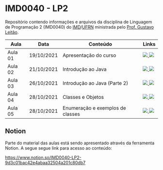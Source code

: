 # IMD0040 - LP2

Repositório contendo informações e arquivos da disciplina de Linguagem de Programação 2 (IMD0040) do [IMD](https://imd.ufrn.br)/[UFRN](https://ufrn.br) ministrada pelo [Prof. Gustavo Leitão](https://sigaa.ufrn.br/sigaa/public/docente/portal.jsf?siape=1775264).


| Aula              | Data       | Conteúdo     |   Links     |
|-------------------|------------|--------------|--------------|
| Aula 01           | 19/10/2021 | Apresentação do curso | <a href="https://github.com/gustavoleitao/imd0040-2021.2/blob/main/slides/aula01-lp2.pdf" target="_blank"><img src="https://img.shields.io/badge/-Slides-008ED2?style=flat-square&logo=adobe-acrobat-reader" /> <a target="_blank" href="https://youtu.be/EP-Ivn22Vd0"><img src="https://img.shields.io/badge/-Videoaula-ff0000?style=flat-square&logo=youtube"></a></a> |
| Aula 02           | 21/10/2021 | Introdução ao Java | <a href="https://github.com/gustavoleitao/imd0040-2021.2/blob/main/slides/aula02-lp2.pdf" target="_blank"><img src="https://img.shields.io/badge/-Slides-008ED2?style=flat-square&logo=adobe-acrobat-reader" /> <a target="_blank" href="https://youtu.be/k7TKC74gGT8"><img src="https://img.shields.io/badge/-Videoaula-ff0000?style=flat-square&logo=youtube"></a></a> |
| Aula 03           | 26/10/2021 | Introdução ao Java (Parte 2) | <a href="https://github.com/gustavoleitao/imd0040-2021.2/blob/main/slides/aula03-lp2.pdf" target="_blank"><img src="https://img.shields.io/badge/-Slides-008ED2?style=flat-square&logo=adobe-acrobat-reader" /> <a target="_blank" href="https://youtu.be/CBodb9zVU2g"><img src="https://img.shields.io/badge/-Videoaula-ff0000?style=flat-square&logo=youtube"></a></a> |
| Aula 04           | 28/10/2021 | Classes e Objetos | <a href="https://github.com/gustavoleitao/imd0040-2021.2/blob/main/slides/aula04-lp2.pdf" target="_blank"><img src="https://img.shields.io/badge/-Slides-008ED2?style=flat-square&logo=adobe-acrobat-reader" /> <a target="_blank" href="https://youtu.be/5p3U7C4KuR8"><img src="https://img.shields.io/badge/-Videoaula-ff0000?style=flat-square&logo=youtube"></a></a> |
| Aula 05           | 28/10/2021 | Enumeração e exemplos de classes | <a href="https://www.notion.so/Aula-04-ef5d2284213048ff8b23341f697b34c5" target="_blank"><img src="https://img.shields.io/badge/-Notion-6602FF?style=flat-square&logo=notion" /> <a target="_blank" href="https://youtu.be/xxBdqs0r4zM"><img src="https://img.shields.io/badge/-Videoaula-ff0000?style=flat-square&logo=youtube"></a></a> |

## Notion

Parte do material das aulas está sendo apresentado através da ferramenta Notion. A segue segue link para acesso ao conteúdo:

https://www.notion.so/IMD0040-LP2-9d3c01bac42e4abaa32504a201c80db7








